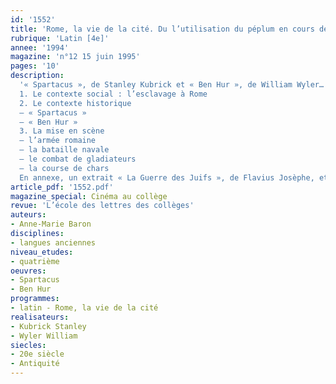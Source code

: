 ```yaml
---
id: '1552'
title: 'Rome, la vie de la cité. Du l’utilisation du péplum en cours de latin '
rubrique: 'Latin [4e]'
annee: '1994'
magazine: 'n°12 15 juin 1995'
pages: '10'
description: 
  '« Spartacus », de Stanley Kubrick et « Ben Hur », de William Wyler…
  1. Le contexte social : l’esclavage à Rome
  2. Le contexte historique
  – « Spartacus »
  – « Ben Hur »
  3. La mise en scène
  – l’armée romaine
  – la bataille navale
  – le combat de gladiateurs
  – la course de chars
  En annexe, un extrait « La Guerre des Juifs », de Flavius Josèphe, et une carte de l’Empire romain au 2e siècle.'
article_pdf: '1552.pdf'
magazine_special: Cinéma au collège
revue: 'L’école des lettres des collèges'
auteurs:
- Anne-Marie Baron
disciplines:
- langues anciennes
niveau_etudes:
- quatrième
oeuvres:
- Spartacus
- Ben Hur
programmes:
- latin - Rome, la vie de la cité
realisateurs:
- Kubrick Stanley
- Wyler William
siecles:
- 20e siècle
- Antiquité
---
```

